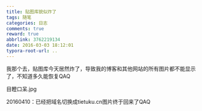 ```yaml
---
title: 贴图库貌似炸了
tags: 随笔
categories: 日志
comments: true
reward: true
abbrlink: 3762219134
date: 2016-03-03 18:12:01
typora-root-url: ..
---
```

我那个去，贴图库今天居然炸了，导致我的博客和其他网站的所有图片都不能显示了，不知道多久能恢复QAQ
<!-- more -->

目瞪口呆.jpg

20160410：已经把域名切换成tietuku.cn图片终于回来了QAQ
